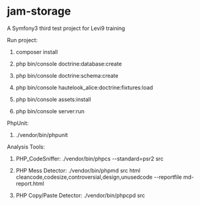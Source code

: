 jam-storage
===========

A Symfony3 third test project for Levi9 training

Run project:

1. composer install

2. php bin/console doctrine:database:create

3. php bin/console doctrine:schema:create

4. php bin/console hautelook_alice:doctrine:fixtures:load

5. php bin/console assets:install

6. php bin/console server:run

PhpUnit:

1. ./vendor/bin/phpunit

Analysis Tools:

1. PHP_CodeSniffer: ./vendor/bin/phpcs --standard=psr2 src

2. PHP Mess Detector: ./vendor/bin/phpmd src html cleancode,codesize,controversial,design,unusedcode --reportfile md-report.html

3. PHP Copy/Paste Detector: ./vendor/bin/phpcpd src
